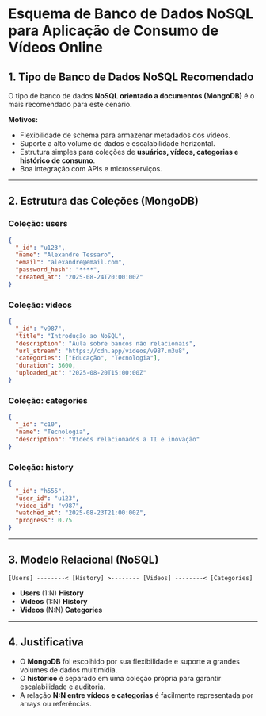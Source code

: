 # Esquema de Banco de Dados NoSQL para Aplicação de Consumo de Vídeos Online

## 1. Tipo de Banco de Dados NoSQL Recomendado
O tipo de banco de dados **NoSQL orientado a documentos (MongoDB)** é o mais recomendado para este cenário.  

**Motivos:**
- Flexibilidade de schema para armazenar metadados dos vídeos.  
- Suporte a alto volume de dados e escalabilidade horizontal.  
- Estrutura simples para coleções de **usuários, vídeos, categorias e histórico de consumo**.  
- Boa integração com APIs e microsserviços.  

---

## 2. Estrutura das Coleções (MongoDB)

### **Coleção: users**
```json
{
  "_id": "u123",
  "name": "Alexandre Tessaro",
  "email": "alexandre@email.com",
  "password_hash": "****",
  "created_at": "2025-08-24T20:00:00Z"
}
```

### **Coleção: videos**
```json
{
  "_id": "v987",
  "title": "Introdução ao NoSQL",
  "description": "Aula sobre bancos não relacionais",
  "url_stream": "https://cdn.app/videos/v987.m3u8",
  "categories": ["Educação", "Tecnologia"],
  "duration": 3600,
  "uploaded_at": "2025-08-20T15:00:00Z"
}
```

### **Coleção: categories**
```json
{
  "_id": "c10",
  "name": "Tecnologia",
  "description": "Vídeos relacionados a TI e inovação"
}
```

### **Coleção: history**
```json
{
  "_id": "h555",
  "user_id": "u123",
  "video_id": "v987",
  "watched_at": "2025-08-23T21:00:00Z",
  "progress": 0.75
}
```

---

## 3. Modelo Relacional (NoSQL)

```
[Users] --------< [History] >-------- [Videos] --------< [Categories]
```

- **Users** (1:N) **History**  
- **Videos** (1:N) **History**  
- **Videos** (N:N) **Categories**

---

## 4. Justificativa
- O **MongoDB** foi escolhido por sua flexibilidade e suporte a grandes volumes de dados multimídia.  
- O **histórico** é separado em uma coleção própria para garantir escalabilidade e auditoria.  
- A relação **N:N entre vídeos e categorias** é facilmente representada por arrays ou referências.  
